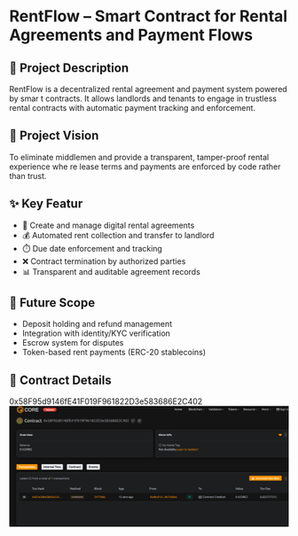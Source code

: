 # RentFlow – Smart Contract for Rental Agreements and Payment Flows

## 📄 Project   Description

RentFlow is a decentralized rental agreement and payment system powered by smar t contracts. It allows landlords and tenants to engage in trustless rental contracts with automatic payment tracking and enforcement.    

## 🎯 Project Vision

To eliminate middlemen and provide a transparent, tamper-proof rental     experience whe   re lease terms and payments are enforced by code rather than trust.
       
## ✨ Key Featur

- 🏡 Create and manage digital rental agreements
- 💰 Automated rent collection and transfer to landlord
- ⏱️ Due date enforcement and tracking
- ❌ Contract termination by authorized parties
- 📊 Transparent and auditable agreement records

## 🔮 Future Scope

- Deposit holding and refund management
- Integration with identity/KYC verification
- Escrow system for disputes
- Token-based rent payments (ERC-20 stablecoins)

## 📜 Contract Details
0x58F95d9146fE41F019F961822D3e583686E2C402
![alt text](image.png)
